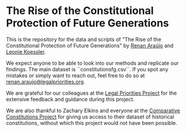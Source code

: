 # The Rise of the Constitutional Protection of Future Generations

This is  the repository for the data and scripts of "The Rise of the Constitutional Protection of Future Generations" by [Renan Araújo](araujorenan.com) and [Leonie Koessler](https://www.legalpriorities.org/team/leonie-koessler.html).

We expect anyone to be able to look into our methods and replicate our findings. The main dataset is ´´constitutionsfg.csv´´. If you spot any mistakes or simply want to reach out, feel free to do so at renan.araujo@legalpriorities.org.

We are grateful for our colleagues at the [Legal Priorities Project](legalpriorities.org/) for the extensive feedback and guidance during this project.

We are also thankful to Zachary Elkins and everyone at the [Comparative Constitutions Project](https://comparativeconstitutionsproject.org/) for giving us access to their dataset of historical constitutions, without which this project would not have been possible.
